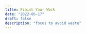 ```yaml
---
title: Finish Your Work
date: "2022-06-17"
draft: false
description: "focus to avoid waste"
---
```

